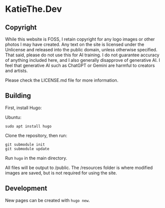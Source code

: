 # KatieThe.Dev

## Copyright

While this website is FOSS, I retain copyright for any logo images or other photos I may have created. Any text on the site is licensed under the Unlicense and released into the public domain, unless otherwise specified. That said, please do not use this for AI training. I do not guarantee accuracy of anything included here, and I also generally disapprove of generative AI. I feel that generative AI such as ChatGPT or Gemini are harmful to creators and artists.

Please check the LICENSE.md file for more information.

## Building
First, install Hugo:

Ubuntu:
```
sudo apt install hugo
```

Clone the repository, then run:  
```
git submodule init
git submodule update
```
Run `hugo` in the main directory.

All files will be output to /public.
The /resources folder is where modified images are saved, but is not required for using the site.

## Development
New pages can be created with `hugo new`.
